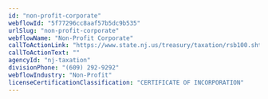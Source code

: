 ```yaml
---
id: "non-profit-corporate"
webflowId: "5f77296cc8aaf57b5dc9b535"
urlSlug: "non-profit-corporate"
webflowName: "Non-Profit Corporate"
callToActionLink: "https://www.state.nj.us/treasury/taxation/rsb100.shtml"
callToActionText: ""
agencyId: "nj-taxation"
divisionPhone: "(609) 292-9292"
webflowIndustry: "Non-Profit"
licenseCertificationClassification: "CERTIFICATE OF INCORPORATION"
---
```

